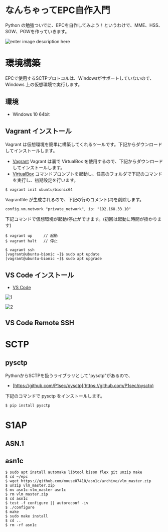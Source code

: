 # なんちゃってEPC自作入門
Python の勉強ついでに、EPCを自作してみよう！というわけで、MME、HSS、SGW、PGWを作っていきます。

![enter image description here](https://user-images.githubusercontent.com/1900544/84593371-e17ae600-ae86-11ea-872d-4aaf0fe4bfa1.png)


# 環境構築
EPCで使用するSCTPプロトコルは、Windowsがサポートしていないので、Windows 上の仮想環境で実行します。

## 環境

- Windows 10 64bit

## Vagrant インストール
Vagrant は仮想環境を簡単に構築してくれるツールです。下記からダウンロードしてインストールします。
- [Vagrant](https://www.vagrantup.com/)
Vagrant は裏で VirtualBox を使用するので、下記からダウンロードしてインストールします。
- [VirtualBox](https://www.virtualbox.org/)
コマンドプロンプトを起動し、任意のフォルダで下記のコマンドを実行し、初期設定を行います。
```
$ vagrant init ubuntu/bionic64
```
Vagrantfile が生成されるので、下記の行のコメント(#)を削除します。
```
config.vm.network "private_network", ip: "192.168.33.10"
```
下記コマンドで仮想環境が起動/停止ができます。(初回は起動に時間が掛かります)
```
$ vagrant up     // 起動
$ vagrant halt   // 停止
```

```
$ vagrant ssh
[vagrant@ubuntu-bionic ~]$ sudo apt update
[vagrant@ubuntu-bionic ~]$ sudo apt upgrade
```

## VS Code インストール

- [VS Code](https://azure.microsoft.com/ja-jp/products/visual-studio-code/)

![1](https://user-images.githubusercontent.com/1900544/85050069-80c61300-b1d0-11ea-8c3f-64c74cb5ebc2.PNG)

![2](https://user-images.githubusercontent.com/1900544/85050144-a4895900-b1d0-11ea-8b6f-1ac06c448a2f.PNG)

## VS Code Remote SSH 

# SCTP

## pysctp
PythonからSCTPを扱うライブラリとして"pysctp"があるので、

- [https://github.com/P1sec/pysctp](https://github.com/P1sec/pysctp)

下記のコマンドで pysctp をインストールします。
```
$ pip install pysctp
```



# S1AP

## ASN.1

## asn1c

```
$ sudo apt install automake libtool bison flex git unzip make
$ cd ~/epc
$ wget https://github.com/mouse07410/asn1c/archive/vlm_master.zip
$ unzip vlm_master.zip
$ mv asn1c-vlm_master asn1c
$ rm vlm_master.zip
$ cd asn1c
$ test -f configure || autoreconf -iv
$ ./configure
$ make
$ sudo make install
$ cd ..
$ rm -rf asn1c
```

<!--stackedit_data:
eyJoaXN0b3J5IjpbLTIwODU2NjcwNzAsLTQwODA3OTQ5NSwtMT
gxNjYwNTM5MCwxODc1NjY5Mjg0LC0xOTUxMjgxNTUwLDExODY4
MjA3MTQsLTk0NDY1Njk0Myw1OTk2ODY3NiwtMTg1Nzg4NDkwLC
0xNTEwNjQ4OTcyLC05MzczMTk1OTgsMTQ1MTgzNjA0OCw0OTQ1
NzEyMjEsLTEwODc2MDY4NTcsLTEwNzQ4MDE5OTgsLTkxMzk4Mz
I2MSwtNTAyMzMwNDc3LC04MzM5MTM0NywtMTIxNDYxNzA5OSwt
NTIxNzI3Njg1XX0=
-->